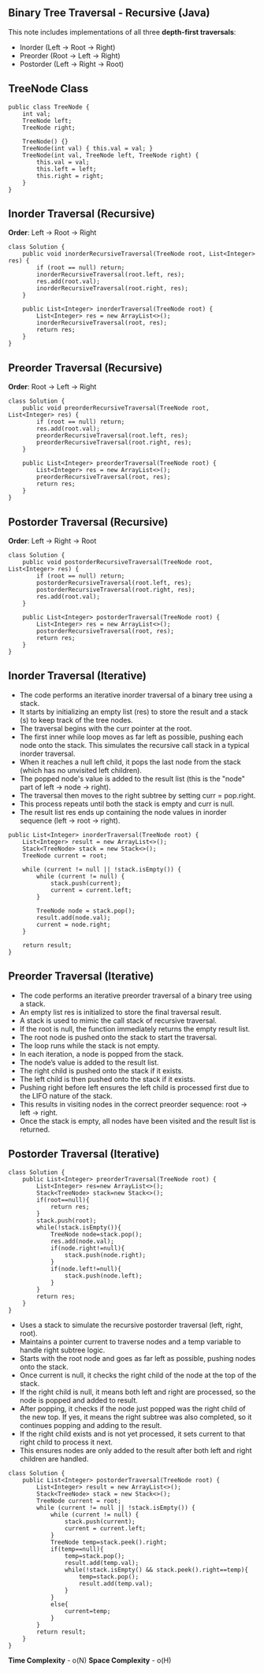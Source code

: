 ## Binary Tree Traversal - Recursive (Java)

This note includes implementations of all three **depth-first traversals**:

*  Inorder (Left → Root → Right)
*  Preorder (Root → Left → Right)
*  Postorder (Left → Right → Root)


## TreeNode Class

```
public class TreeNode {
    int val;
    TreeNode left;
    TreeNode right;

    TreeNode() {}
    TreeNode(int val) { this.val = val; }
    TreeNode(int val, TreeNode left, TreeNode right) {
        this.val = val;
        this.left = left;
        this.right = right;
    }
}
```

## Inorder Traversal (Recursive)

**Order**: Left → Root → Right

```
class Solution {
    public void inorderRecursiveTraversal(TreeNode root, List<Integer> res) {
        if (root == null) return;
        inorderRecursiveTraversal(root.left, res);
        res.add(root.val);
        inorderRecursiveTraversal(root.right, res);
    }

    public List<Integer> inorderTraversal(TreeNode root) {
        List<Integer> res = new ArrayList<>();
        inorderRecursiveTraversal(root, res);
        return res;
    }
}
```

## Preorder Traversal (Recursive)

**Order**: Root → Left → Right

```
class Solution {
    public void preorderRecursiveTraversal(TreeNode root, List<Integer> res) {
        if (root == null) return;
        res.add(root.val);
        preorderRecursiveTraversal(root.left, res);
        preorderRecursiveTraversal(root.right, res);
    }

    public List<Integer> preorderTraversal(TreeNode root) {
        List<Integer> res = new ArrayList<>();
        preorderRecursiveTraversal(root, res);
        return res;
    }
}
```

## Postorder Traversal (Recursive)

**Order**: Left → Right → Root

```
class Solution {
    public void postorderRecursiveTraversal(TreeNode root, List<Integer> res) {
        if (root == null) return;
        postorderRecursiveTraversal(root.left, res);
        postorderRecursiveTraversal(root.right, res);
        res.add(root.val);
    }

    public List<Integer> postorderTraversal(TreeNode root) {
        List<Integer> res = new ArrayList<>();
        postorderRecursiveTraversal(root, res);
        return res;
    }
}
```

## Inorder Traversal (Iterative)

- The code performs an iterative inorder traversal of a binary tree using a stack.
- It starts by initializing an empty list (res) to store the result and a stack (s) to keep track of the tree nodes.
- The traversal begins with the curr pointer at the root.
- The first inner while loop moves as far left as possible, pushing each node onto the stack. This simulates the recursive call stack in a typical inorder traversal.
- When it reaches a null left child, it pops the last node from the stack (which has no unvisited left children).
- The popped node's value is added to the result list (this is the "node" part of left → node → right).
- The traversal then moves to the right subtree by setting curr = pop.right.
- This process repeats until both the stack is empty and curr is null.
- The result list res ends up containing the node values in inorder sequence (left → root → right).
  
```
public List<Integer> inorderTraversal(TreeNode root) {
    List<Integer> result = new ArrayList<>();
    Stack<TreeNode> stack = new Stack<>();
    TreeNode current = root;

    while (current != null || !stack.isEmpty()) {
        while (current != null) {
            stack.push(current);
            current = current.left;
        }

        TreeNode node = stack.pop();
        result.add(node.val);
        current = node.right;
    }

    return result;
}
```

## Preorder Traversal (Iterative)

- The code performs an iterative preorder traversal of a binary tree using a stack.
- An empty list res is initialized to store the final traversal result.
- A stack is used to mimic the call stack of recursive traversal.
- If the root is null, the function immediately returns the empty result list.
- The root node is pushed onto the stack to start the traversal.
- The loop runs while the stack is not empty.
- In each iteration, a node is popped from the stack.
- The node’s value is added to the result list.
- The right child is pushed onto the stack if it exists.
- The left child is then pushed onto the stack if it exists.
- Pushing right before left ensures the left child is processed first due to the LIFO nature of the stack.
- This results in visiting nodes in the correct preorder sequence: root → left → right.
- Once the stack is empty, all nodes have been visited and the result list is returned.


## Postorder Traversal (Iterative)  
```
class Solution {
    public List<Integer> preorderTraversal(TreeNode root) {
        List<Integer> res=new ArrayList<>();
        Stack<TreeNode> stack=new Stack<>();
        if(root==null){
            return res;
        }
        stack.push(root);
        while(!stack.isEmpty()){
            TreeNode node=stack.pop();
            res.add(node.val);
            if(node.right!=null){
                stack.push(node.right);
            }
            if(node.left!=null){
                stack.push(node.left);
            }
        }
        return res;
    }
}
```


- Uses a stack to simulate the recursive postorder traversal (left, right, root).
- Maintains a pointer current to traverse nodes and a temp variable to handle right subtree logic.
- Starts with the root node and goes as far left as possible, pushing nodes onto the stack.
- Once current is null, it checks the right child of the node at the top of the stack.
- If the right child is null, it means both left and right are processed, so the node is popped and added to result.
- After popping, it checks if the node just popped was the right child of the new top. If yes, it means the right subtree was also completed, so it continues popping and adding to the result.
- If the right child exists and is not yet processed, it sets current to that right child to process it next.
- This ensures nodes are only added to the result after both left and right children are handled.

```
class Solution {
    public List<Integer> postorderTraversal(TreeNode root) {
        List<Integer> result = new ArrayList<>();
        Stack<TreeNode> stack = new Stack<>();
        TreeNode current = root;
        while (current != null || !stack.isEmpty()) {
            while (current != null) {
                stack.push(current);
                current = current.left;
            }
            TreeNode temp=stack.peek().right;
            if(temp==null){
                temp=stack.pop();
                result.add(temp.val);
                while(!stack.isEmpty() && stack.peek().right==temp){
                    temp=stack.pop();
                    result.add(temp.val);
                }
            }
            else{
                current=temp;
            }
        }
        return result;
    }
}
```

**Time Complexity** - o(N)
**Space Complexity** - o(H)
